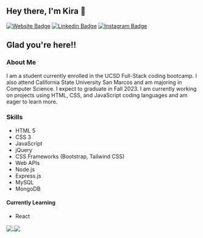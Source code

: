 ## Hey there, I'm Kira 👋

[![Website Badge](https://img.shields.io/badge/Website-3b5998?style=flat-square&logo=google-chrome&logoColor=white)](https://kirafaye99.github.io/Updated-Portfolio/)
[![Linkedin Badge](https://img.shields.io/badge/-LinkedIn-0e76a8?style=flat-square&logo=Linkedin&logoColor=white)](https://www.linkedin.com/in/kira-demarco-42073720a/)
[![Instagram Badge](https://img.shields.io/badge/-Instagram-e4405f?style=flat-square&logo=Instagram&logoColor=white)](https://www.instagram.com/kirademarco/)

 
<!--  <a href="https://kirafaye99.github.io/Updated-Portfolio/" target="_blank" rel="noopener noreferrer">
  <img align="center" src="https://img.shields.io/badge/Website-3b5998?style=flat-square&logo=google-chrome&logoColor=white" />
</a>
 <a href="https://www.linkedin.com/in/kira-demarco-42073720a/" target="_blank" rel="noopener noreferrer">
  <img align="center" src="https://img.shields.io/badge/-LinkedIn-0e76a8?style=flat-square&logo=Linkedin&logoColor=white" />
</a>
 <a href="https://www.instagram.com/kirademarco/" target="_blank" rel="noopener noreferrer">
  <img align="center" src="https://img.shields.io/badge/-Instagram-e4405f?style=flat-square&logo=Instagram&logoColor=white" />
</a>
 -->



## Glad you're here!!

<!--
**kirafaye99/kirafaye99** is a ✨ _special_ ✨ repository because its `README.md` (this file) appears on your GitHub profile.

Here are some ideas to get you started:

- 🔭 I’m currently working on ...
- 🌱 I’m currently learning ...
- 👯 I’m looking to collaborate on ...
- 🤔 I’m looking for help with ...
- 💬 Ask me about ...
- 📫 How to reach me: ...
- 😄 Pronouns: ...
- ⚡ Fun fact: ...
-->
### About Me
I am a student currently enrolled in the UCSD Full-Stack coding bootcamp. I also attend California State University San Marcos and am majoring in Computer Science. I expect to graduate in Fall 2023. I am currently working on projects using HTML, CSS, and JavaScript coding languages and am eager to learn more.

### Skills
- HTML 5
- CSS 3
- JavaScript
- jQuery
- CSS Frameworks (Bootstrap, Tailwind CSS)
- Web APIs
- Node.js
- Express.js
- MySQL
- MongoDB

#### Currently Learning
- React

<!-- <img height="180em" src="https://github-readme-stats.vercel.app/api?username=kirafaye99&show_icons=true&hide_border=true&&count_private=true&include_all_commits=true" /> 
<img height="180em" src="https://github-readme-stats.vercel.app/api/top-langs/?username=kirafaye99&layout=compact" /> -->
<a href="https://github.com/anuraghazra/github-readme-stats">
  <img align="center" src="https://github-readme-stats.vercel.app/api?username=kirafaye99&show_icons=true&hide_border=true&&count_private=true&include_all_commits=true" />
</a>
<a href="https://github.com/anuraghazra/github-readme-stats">
  <img align="center" src="https://github-readme-stats.vercel.app/api/top-langs/?username=kirafaye99&layout=compact" />
</a>
